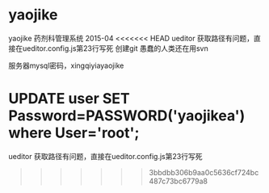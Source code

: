 # yaojike
yaojike
药剂科管理系统
2015-04
<<<<<<< HEAD
ueditor 获取路径有问题，直接在ueditor.config.js第23行写死
创建git
愚蠢的人类还在用svn

服务器mysql密码，xingqiyiayaojike


UPDATE user SET Password=PASSWORD('yaojikea') where User='root';
=======
ueditor 获取路径有问题，直接在ueditor.config.js第23行写死
>>>>>>> 3bbdbb306b9aa0c5636cf724bc487c73bc6779a8
